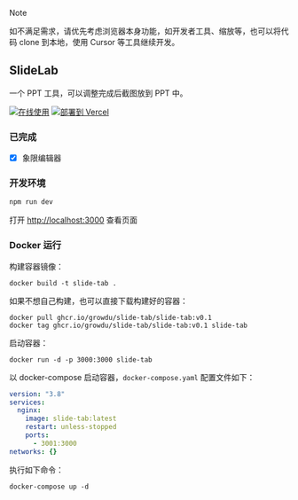 > [!NOTE]
> 如不满足需求，请优先考虑浏览器本身功能，如开发者工具、缩放等，也可以将代码 clone 到本地，使用 Cursor 等工具继续开发。

## SlideLab

一个 PPT 工具，可以调整完成后截图放到 PPT 中。

<p align="left"><a target="_blank" rel="noreferrer noopener" href="https://slide-lab.kwok.ink"><img alt="在线使用" src="https://img.shields.io/badge/在线使用-141e24.svg?&style=for-the-badge&logo=safari&logoColor=white"></a>
<a target="_blank" rel="noreferrer noopener" href="https://vercel.com/new/clone?repository-url=https%3A%2F%2Fgithub.com%2FKwokKwok%2Fslide-lab"><img alt="部署到 Vercel" src="https://img.shields.io/badge/部署到 Vercel-000000?style=for-the-badge&logo=vercel&logoColor=white"></a></p>

### 已完成

- [x] 象限编辑器

### 开发环境

```bash
npm run dev
```

打开 [http://localhost:3000](http://localhost:3000) 查看页面

### Docker 运行

构建容器镜像：

```shell
docker build -t slide-tab .
```

如果不想自己构建，也可以直接下载构建好的容器：

```shell
docker pull ghcr.io/growdu/slide-tab/slide-tab:v0.1
docker tag ghcr.io/growdu/slide-tab/slide-tab:v0.1 slide-tab
```

启动容器：

```shell
docker run -d -p 3000:3000 slide-tab
```

以 docker-compose 启动容器，`docker-compose.yaml` 配置文件如下：

```yaml
version: "3.8"
services:
  nginx:
    image: slide-tab:latest
    restart: unless-stopped
    ports:
      - 3001:3000
networks: {}
```

执行如下命令：

```shell
docker-compose up -d
```
